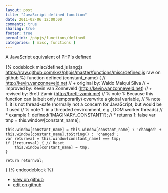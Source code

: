 ```yaml
---
layout: post
title: "JavaScript defined function"
date: 2011-02-06 12:00:00
comments: true
sharing: true
footer: true
permalink: /phpjs/functions/defined
categories: [ misc, functions ]
---
```

A JavaScript equivalent of PHP's defined
<!-- more -->
{% codeblock misc/defined.js lang:js https://raw.github.com/kvz/phpjs/master/functions/misc/defined.js raw on github %}
function defined (constant_name) {
    // http://kevin.vanzonneveld.net
    // +   original by: Waldo Malqui Silva
    // +   improved by: Kevin van Zonneveld (http://kevin.vanzonneveld.net)
    // +    revised by: Brett Zamir (http://brett-zamir.me)
    // %          note 1: Because this function can (albeit only temporarily) overwrite a global variable,
    // %          note 1: it is not thread-safe (normally not a concern for JavaScript, but would be if used
    // %          note 1: in a threaded environment, e.g., DOM worker threads)
    // *     example 1: defined('IMAGINARY_CONSTANT1');
    // *     returns 1: false
    var tmp = this.window[constant_name];

    this.window[constant_name] = this.window[constant_name] ? 'changed' + this.window[constant_name].toString() : 'changed';
    var returnval = this.window[constant_name] === tmp;
    if (!returnval) { // Reset
        this.window[constant_name] = tmp;
    }

    return returnval;
}
{% endcodeblock %}
<ul>
 <li><a href="https://github.com/kvz/phpjs/blob/master/functions/misc/defined.js">view on github</a></li>
 <li><a href="https://github.com/kvz/phpjs/edit/master/functions/misc/defined.js">edit on github</a></li>
</ul>
